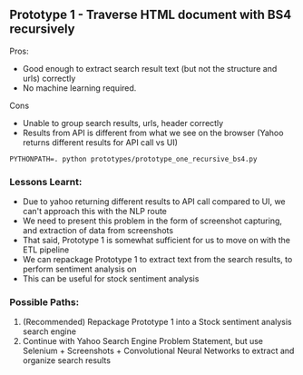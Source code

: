 ## Prototype 1 - Traverse HTML document with BS4 recursively

Pros:
- Good enough to extract search result text (but not the structure and urls) correctly
- No machine learning required.

Cons
- Unable to group search results, urls, header correctly
- Results from API is different from what we see on the browser (Yahoo returns different results for API call vs UI)

```commandline
PYTHONPATH=. python prototypes/prototype_one_recursive_bs4.py
```

### Lessons Learnt:
- Due to yahoo returning different results to API call compared to UI, we can't approach this with the NLP route
- We need to present this problem in the form of screenshot capturing, and extraction of data from screenshots
- That said, Prototype 1 is somewhat sufficient for us to move on with the ETL pipeline
- We can repackage Prototype 1 to extract text from the search results, to perform sentiment analysis on
- This can be useful for stock sentiment analysis

### Possible Paths:
1. (Recommended) Repackage Prototype 1 into a Stock sentiment analysis search engine
2. Continue with Yahoo Search Engine Problem Statement, but use Selenium + Screenshots + Convolutional Neural Networks to extract and organize search results

